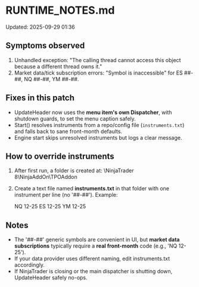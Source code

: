 RUNTIME_NOTES.md
=================
Updated: 2025-09-29 01:36

Symptoms observed
-----------------
1) Unhandled exception: "The calling thread cannot access this object because a different thread owns it."
2) Market data/tick subscription errors: "Symbol is inaccessible" for ES ##-##, NQ ##-##, YM ##-##.

Fixes in this patch
-------------------
- UpdateHeader now uses the **menu item's own Dispatcher**, with shutdown guards, to set the menu caption safely.
- Start() resolves instruments from a repo/config file (`instruments.txt`) and falls back to sane front-month defaults.
- Engine start skips unresolved instruments but logs a clear message.

How to override instruments
---------------------------
1) After first run, a folder is created at:
   <Documents>\NinjaTrader 8\NinjaAddOn\TPOAddon
2) Create a text file named **instruments.txt** in that folder with one instrument per line (no '##-##'). Example:

   NQ 12-25
   ES 12-25
   YM 12-25

Notes
-----
- The '##-##' generic symbols are convenient in UI, but **market data subscriptions** typically require a **real front-month** code (e.g., 'NQ 12-25').
- If your data provider uses different naming, edit instruments.txt accordingly.
- If NinjaTrader is closing or the main dispatcher is shutting down, UpdateHeader safely no-ops.
